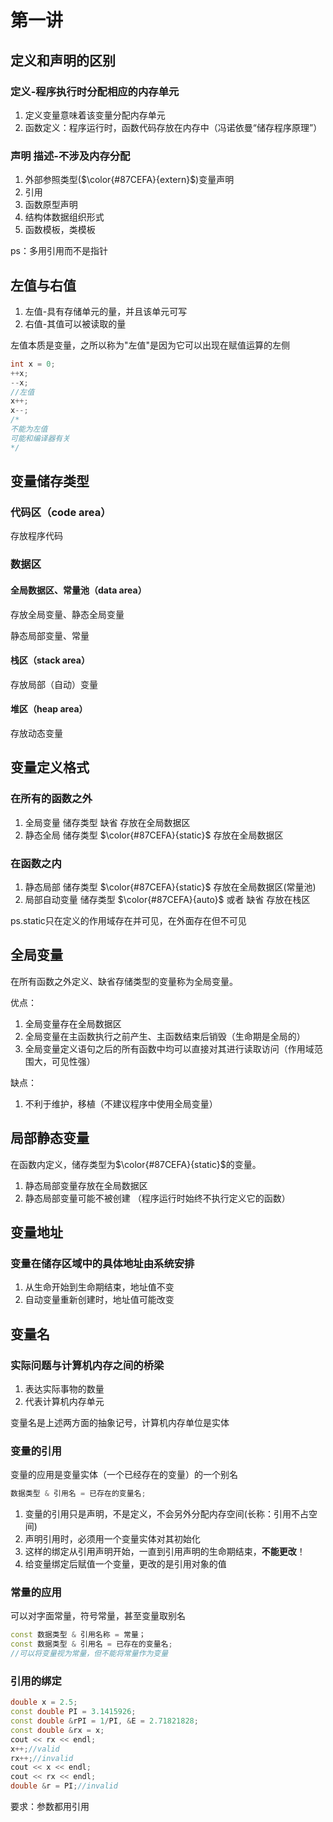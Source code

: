 # 第一讲
## 定义和声明的区别

### 定义-程序执行时分配相应的内存单元
1. 定义变量意味着该变量分配内存单元
2. 函数定义：程序运行时，函数代码存放在内存中（冯诺依曼“储存程序原理”）
### 声明 描述-不涉及内存分配
1. 外部参照类型($\color{#87CEFA}{extern}$)变量声明
2. 引用
3. 函数原型声明
4. 结构体数据组织形式
5. 函数模板，类模板

ps：多用引用而不是指针
## 左值与右值
1. 左值-具有存储单元的量，并且该单元可写
2. 右值-其值可以被读取的量

左值本质是变量，之所以称为"左值"是因为它可以出现在赋值运算的左侧

```C++
int x = 0;
++x;
--x;
//左值
x++;
x--;
/*
不能为左值
可能和编译器有关
*/
```

## 变量储存类型
### 代码区（code area）
存放程序代码
### 数据区
#### 全局数据区、常量池（data area）
存放全局变量、静态全局变量

静态局部变量、常量

#### 栈区（stack area）
存放局部（自动）变量

#### 堆区（heap area）
存放动态变量

## 变量定义格式
### 在所有的函数之外
1. 全局变量 储存类型 缺省 存放在全局数据区
2. 静态全局 储存类型 $\color{#87CEFA}{static}$ 存放在全局数据区

### 在函数之内
1. 静态局部 储存类型 $\color{#87CEFA}{static}$ 存放在全局数据区(常量池)
2. 局部自动变量 储存类型 $\color{#87CEFA}{auto}$ 或者 缺省 存放在栈区
   
ps.static只在定义的作用域存在并可见，在外面存在但不可见

## 全局变量
在所有函数之外定义、缺省存储类型的变量称为全局变量。

优点：
1. 全局变量存在全局数据区
2. 全局变量在主函数执行之前产生、主函数结束后销毁（生命期是全局的）
3. 全局变量定义语句之后的所有函数中均可以直接对其进行读取访问（作用域范围大，可见性强）

缺点：
1. 不利于维护，移植（不建议程序中使用全局变量）

## 局部静态变量
在函数内定义，储存类型为$\color{#87CEFA}{static}$的变量。
1. 静态局部变量存放在全局数据区
2. 静态局部变量可能不被创建
（程序运行时始终不执行定义它的函数）

## 变量地址
### 变量在储存区域中的具体地址由系统安排
1. 从生命开始到生命期结束，地址值不变
2. 自动变量重新创建时，地址值可能改变

## 变量名
### 实际问题与计算机内存之间的桥梁
1. 表达实际事物的数量
2. 代表计算机内存单元
   
变量名是上述两方面的抽象记号，计算机内存单位是实体

### 变量的引用
变量的应用是变量实体（一个已经存在的变量）的一个别名
```C++
数据类型 & 引用名 = 已存在的变量名;
```
1. 变量的引用只是声明，不是定义，不会另外分配内存空间(长称：引用不占空间)
2. 声明引用时，必须用一个变量实体对其初始化
3. 这样的绑定从引用声明开始，一直到引用声明的生命期结束，**不能更改**！
4. 给变量绑定后赋值一个变量，更改的是引用对象的值

### 常量的应用
可以对字面常量，符号常量，甚至变量取别名
```C++
const 数据类型 & 引用名称 = 常量；
const 数据类型 & 引用名 = 已存在的变量名;
//可以将变量视为常量，但不能将常量作为变量
```

### 引用的绑定
```C++
double x = 2.5;
const double PI = 3.1415926;
const double &rPI = 1/PI, &E = 2.71821828;
const double &rx = x;
cout << rx << endl;
x++;//valid
rx++;//invalid
cout << x << endl;
cout << rx << endl;
double &r = PI;//invalid
```

要求：参数都用引用